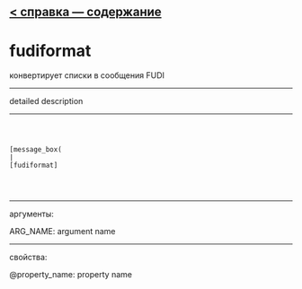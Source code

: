 [< справка — содержание](ceammc_lib.html)
---

# fudiformat


конвертирует списки в сообщения FUDI

---

detailed description
<br>


---


```



[message_box(                                 
|
[fudiformat]


            
```

---
аргументы:

ARG_NAME: argument name<br>

---
свойства:

@property_name: property name<br>

